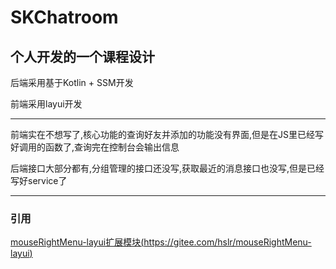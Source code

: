 # SKChatroom

## 个人开发的一个课程设计

后端采用基于Kotlin + SSM开发

前端采用layui开发

------

前端实在不想写了,核心功能的查询好友并添加的功能没有界面,但是在JS里已经写好调用的函数了,查询完在控制台会输出信息

后端接口大部分都有,分组管理的接口还没写,获取最近的消息接口也没写,但是已经写好service了


------

### 引用

[mouseRightMenu-layui扩展模块(https://gitee.com/hslr/mouseRightMenu-layui)](https://gitee.com/hslr/mouseRightMenu-layui)